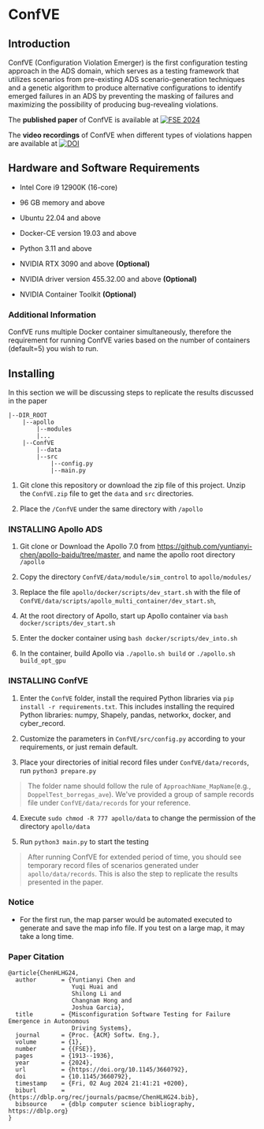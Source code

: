 # ConfVE

## Introduction

ConfVE (Configuration Violation Emerger) is the first configuration testing approach in the ADS domain, which serves as a testing framework that utilizes scenarios from pre-existing ADS scenario-generation techniques and a genetic algorithm to produce alternative configurations to identify emerged failures in an ADS by preventing the masking of failures and maximizing the possibility of producing bug-revealing violations.

The **published paper** of ConfVE is available at [![FSE 2024](https://img.shields.io/badge/FSE%202024%20DOI-10.1145%2F3660792-blue.svg)](https://doi.org/10.1145/3660792)

The **video recordings** of ConfVE when different types of violations happen are available at [![DOI](https://zenodo.org/badge/DOI/10.5281/zenodo.11051748.svg)](https://doi.org/10.5281/zenodo.11051748)

## Hardware and Software Requirements

- Intel Core i9 12900K (16-core)

- 96 GB memory and above

- Ubuntu 22.04 and above

- Docker-CE version 19.03 and above

- Python 3.11 and above

- NVIDIA RTX 3090 and above **(Optional)**

- NVIDIA driver version 455.32.00 and above **(Optional)**

- NVIDIA Container Toolkit **(Optional)**

### Additional Information

ConfVE runs multiple Docker container simultaneously, therefore the requirement for running ConfVE varies based on the number of containers (default=5) you wish to run.

## Installing

In this section we will be discussing steps to replicate the results discussed in the paper

```
|--DIR_ROOT
    |--apollo
        |--modules
        |...
    |--ConfVE
        |--data
        |--src
            |--config.py
            |--main.py
```

1. Git clone this repository or download the zip file of this project. Unzip the `ConfVE.zip` file to get the `data` and `src` directories.

2. Place the `/ConfVE` under the same directory with `/apollo`

### INSTALLING Apollo ADS

1. Git clone or Download the Apollo 7.0 from https://github.com/yuntianyi-chen/apollo-baidu/tree/master, and name the apollo root directory `/apollo`

2. Copy the directory `ConfVE/data/module/sim_control` to `apollo/modules/`

3. Replace the file `apollo/docker/scripts/dev_start.sh` with the file of `ConfVE/data/scripts/apollo_multi_container/dev_start.sh`, 

4. At the root directory of Apollo, start up Apollo container via `bash docker/scripts/dev_start.sh`

5. Enter the docker container using `bash docker/scripts/dev_into.sh`

6. In the container, build Apollo via `./apollo.sh build` or `./apollo.sh build_opt_gpu`

### INSTALLING ConfVE

1. Enter the `ConfVE` folder, install the required Python libraries via `pip install -r requirements.txt`. This includes installing the required Python libraries: numpy, Shapely, pandas, networkx, docker, and cyber_record.

2. Customize the parameters in `ConfVE/src/config.py` according to your requirements, or just remain default.

3. Place your directories of initial record files under `ConfVE/data/records`, run `python3 prepare.py`

> The folder name should follow the rule of `ApproachName_MapName`(e.g., `DoppelTest_borregas_ave`). We've provided a group of sample records file under `ConfVE/data/records` for your reference.

4. Execute `sudo chmod -R 777 apollo/data` to change the permission of the directory `apollo/data`

5. Run `python3 main.py` to start the testing

> After running ConfVE for extended period of time, you should see temporary record files of scenarios generated under `apollo/data/records`. This is also the step to replicate the results presented in the paper.

### Notice
- For the first run, the map parser would be automated executed to generate and save the map info file. If you test on a large map, it may take a long time.


### Paper Citation
```aiignore
@article{ChenHLHG24,
  author       = {Yuntianyi Chen and
                  Yuqi Huai and
                  Shilong Li and
                  Changnam Hong and
                  Joshua Garcia},
  title        = {Misconfiguration Software Testing for Failure Emergence in Autonomous
                  Driving Systems},
  journal      = {Proc. {ACM} Softw. Eng.},
  volume       = {1},
  number       = {{FSE}},
  pages        = {1913--1936},
  year         = {2024},
  url          = {https://doi.org/10.1145/3660792},
  doi          = {10.1145/3660792},
  timestamp    = {Fri, 02 Aug 2024 21:41:21 +0200},
  biburl       = {https://dblp.org/rec/journals/pacmse/ChenHLHG24.bib},
  bibsource    = {dblp computer science bibliography, https://dblp.org}
}
```


